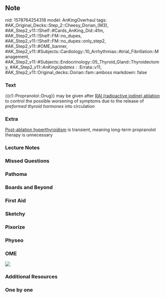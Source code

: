## Note
nid: 1578764254318
model: AnKingOverhaul
tags: #AK_Original_Decks::Step_2::Cheesy_Dorian_(M3), #AK_Step2_v11::!Shelf::#Cards_AnKing_Did::4fm, #AK_Step2_v11::!Shelf::FM::no_dupes, #AK_Step2_v11::!Shelf::FM::no_dupes::only_step2, #AK_Step2_v11::#OME_banner, #AK_Step2_v11::#Subjects::Cardiology::10_Arrhythmias::Atrial_Fibrillation::Management, #AK_Step2_v11::#Subjects::Endocrinology::05_Thyroid_Gland::Thyroidectomy, #AK_Step2_v11::$AnKingUpdates::$Errata::v11, #AK_Step2_v11::Original_decks::Dorian::fam::amboss
markdown: false

### Text
{{c1::Propranolol::Drug}} may be given after <u>RAI (radioactive
iodine) ablation</u> to control the possible worsening of symptoms
due to the release of <i>preformed thyroid hormones</i> into
circulation

### Extra
<u>Post-ablation hyperthyroidism</u> is transient, meaning
long-term propranolol therapy is unnecessary

### Lecture Notes


### Missed Questions


### Pathoma


### Boards and Beyond


### First Aid


### Sketchy


### Pixorize


### Physeo


### OME
<div class="ome-widget">
  <a href="https://onlinemeded.org?ref=anki"><img src=
  "_OME_AnkiFlashcards_General_7.png"></a>
</div>

### Additional Resources


### One by one

